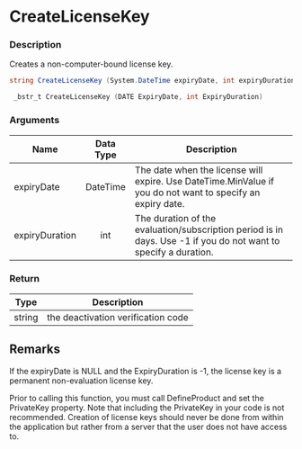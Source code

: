 # CreateLicenseKey

### Description

Creates a non-computer-bound license key.

```c#
string CreateLicenseKey (System.DateTime expiryDate, int expiryDuration)
```

```c++
 _bstr_t CreateLicenseKey (DATE ExpiryDate, int ExpiryDuration)
```

### Arguments

| Name           | Data Type | Description                                                                                                     |
| -------------- | :-------: | --------------------------------------------------------------------------------------------------------------- |
| expiryDate     |  DateTime | The date when the license will expire. Use DateTime.MinValue if you do not want to specify an expiry date.      |
| expiryDuration |    int    | The duration of the evaluation/subscription period is in days. Use -1 if you do not want to specify a duration. |

### Return

| Type   | Description                        |
| ------ | ---------------------------------- |
| string | the deactivation verification code |

## Remarks

If the expiryDate is NULL and the ExpiryDuration is -1, the license key is a permanent non-evaluation license key.

Prior to calling this function, you must call DefineProduct and set the PrivateKey property. Note that including the PrivateKey in your code is not recommended. Creation of license keys should never be done from within the application but rather from a server that the user does not have access to.
